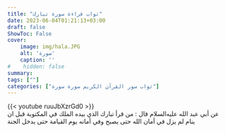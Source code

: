 ```yaml
---
title: "ثواب قراءة سورة تبارك"
date: 2023-06-04T01:21:13+03:00
draft: false
ShowToc: False
cover:
    image: img/hala.JPG
    alt: 'صورة'
    caption: ''
#    hidden: false
summary: 
tags: [""]
categories: ["ثواب سور القرآن الكريم سورة سورة"]
---
```

{{< youtube ruuJbXzrGd0 >}} 
<br>
عن أبي
عبد الله عليه‌السلام قال : من قرأ تبارك الذي بيده الملك في المكتوبة قبل ان
ينام لم يزل في أمان الله حتى يصبح وفي أمانه يوم القيامة حتى يدخل الجنة

